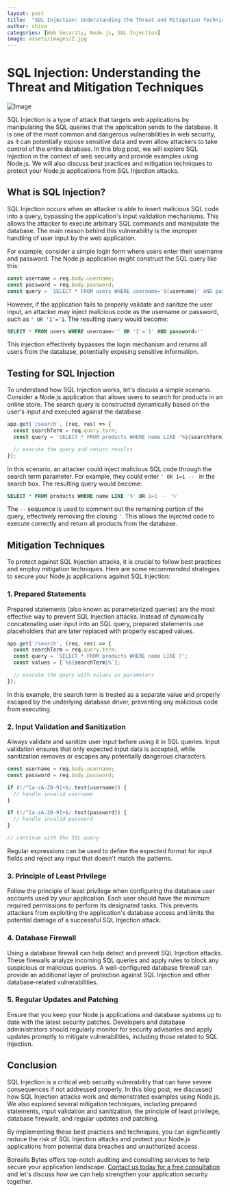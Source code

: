 ```yaml
---
layout: post
title:  "SQL Injection: Understanding the Threat and Mitigation Techniques"
author: shiva
categories: [Web Security, Node.js, SQL Injection]
image: assets/images/2.jpg
---
```


# SQL Injection: Understanding the Threat and Mitigation Techniques

![Image](../assets/images/2.jpg)

SQL Injection is a type of attack that targets web applications by manipulating the SQL queries that the application sends to the database. It is one of the most common and dangerous vulnerabilities in web security, as it can potentially expose sensitive data and even allow attackers to take control of the entire database. In this blog post, we will explore SQL Injection in the context of web security and provide examples using Node.js. We will also discuss best practices and mitigation techniques to protect your Node.js applications from SQL Injection attacks.

## What is SQL Injection?

SQL Injection occurs when an attacker is able to insert malicious SQL code into a query, bypassing the application's input validation mechanisms. This allows the attacker to execute arbitrary SQL commands and manipulate the database. The main reason behind this vulnerability is the improper handling of user input by the web application.

For example, consider a simple login form where users enter their username and password. The Node.js application might construct the SQL query like this:

```javascript
const username = req.body.username;
const password = req.body.password;
const query = `SELECT * FROM users WHERE username='${username}' AND password='${password}'`;
```

However, if the application fails to properly validate and sanitize the user input, an attacker may inject malicious code as the username or password, such as `' OR '1'='1`. The resulting query would become:

```sql
SELECT * FROM users WHERE username='' OR '1'='1' AND password=''
```

This injection effectively bypasses the login mechanism and returns all users from the database, potentially exposing sensitive information.

## Testing for SQL Injection

To understand how SQL Injection works, let's discuss a simple scenario. Consider a Node.js application that allows users to search for products in an online store. The search query is constructed dynamically based on the user's input and executed against the database.

```javascript
app.get('/search', (req, res) => {
  const searchTerm = req.query.term;
  const query = `SELECT * FROM products WHERE name LIKE '%${searchTerm}%'`;

  // execute the query and return results
});
```

In this scenario, an attacker could inject malicious SQL code through the search term parameter. For example, they could enter `' OR 1=1 -- ` in the search box. The resulting query would become:

```sql
SELECT * FROM products WHERE name LIKE '%' OR 1=1 -- '%'
```

The `--` sequence is used to comment out the remaining portion of the query, effectively removing the closing `'`. This allows the injected code to execute correctly and return all products from the database.

## Mitigation Techniques

To protect against SQL Injection attacks, it is crucial to follow best practices and employ mitigation techniques. Here are some recommended strategies to secure your Node.js applications against SQL Injection:

### 1. Prepared Statements

Prepared statements (also known as parameterized queries) are the most effective way to prevent SQL Injection attacks. Instead of dynamically concatenating user input into an SQL query, prepared statements use placeholders that are later replaced with properly escaped values.

```javascript
app.get('/search', (req, res) => {
  const searchTerm = req.query.term;
  const query = 'SELECT * FROM products WHERE name LIKE ?';
  const values = [`%${searchTerm}%`];

  // execute the query with values as parameters
});
```

In this example, the search term is treated as a separate value and properly escaped by the underlying database driver, preventing any malicious code from executing.

### 2. Input Validation and Sanitization

Always validate and sanitize user input before using it in SQL queries. Input validation ensures that only expected input data is accepted, while sanitization removes or escapes any potentially dangerous characters.

```javascript
const username = req.body.username;
const password = req.body.password;

if (!/^[a-zA-Z0-9]+$/.test(username)) {
  // handle invalid username
}

if (!/^[a-zA-Z0-9]+$/.test(password)) {
  // handle invalid password
}

// continue with the SQL query
```

Regular expressions can be used to define the expected format for input fields and reject any input that doesn't match the patterns.

### 3. Principle of Least Privilege

Follow the principle of least privilege when configuring the database user accounts used by your application. Each user should have the minimum required permissions to perform its designated tasks. This prevents attackers from exploiting the application's database access and limits the potential damage of a successful SQL Injection attack.

### 4. Database Firewall

Using a database firewall can help detect and prevent SQL Injection attacks. These firewalls analyze incoming SQL queries and apply rules to block any suspicious or malicious queries. A well-configured database firewall can provide an additional layer of protection against SQL Injection and other database-related vulnerabilities.

### 5. Regular Updates and Patching

Ensure that you keep your Node.js applications and database systems up to date with the latest security patches. Developers and database administrators should regularly monitor for security advisories and apply updates promptly to mitigate vulnerabilities, including those related to SQL Injection.

## Conclusion

SQL Injection is a critical web security vulnerability that can have severe consequences if not addressed properly. In this blog post, we discussed how SQL Injection attacks work and demonstrated examples using Node.js. We also explored several mitigation techniques, including prepared statements, input validation and sanitization, the principle of least privilege, database firewalls, and regular updates and patching.

By implementing these best practices and techniques, you can significantly reduce the risk of SQL Injection attacks and protect your Node.js applications from potential data breaches and unauthorized access.

Borealis Bytes offers top-notch auditing and consulting services to help secure your application landscape. [Contact us today for a free consultation](https://calendly.com/borealisbytes/30min) and let's discuss how we can help strengthen your application security together.
